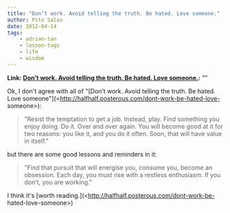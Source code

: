 ```yaml
---
title: "Don’t work. Avoid telling the truth. Be hated. Love someone."
author: Pito Salas
date: 2012-04-14
tags:
    - adrian-tan
    - lesson-tags
    - life
    - wisdom
---
```


**Link: [Don’t work. Avoid telling the truth. Be hated. Love someone.](None):** ""



Ok, I don't agree with all of "[Don’t work. Avoid telling the truth. Be hated.
Love someone"](<http://halfhalf.posterous.com/dont-work-be-hated-love-
someone>):

> "Resist the temptation to get a job. Instead, play. Find something you enjoy
> doing. Do it. Over and over again. You will become good at it for two
> reasons: you like it, and you do it often. Soon, that will have value in
> itself."

but there are some good lessons and reminders in it:

> "Find that pursuit that will energise you, consume you, become an obsession.
> Each day, you must rise with a restless enthusiasm. If you don’t, you are
> working."

I think it's [worth reading.](<http://halfhalf.posterous.com/dont-work-be-
hated-love-someone>)


